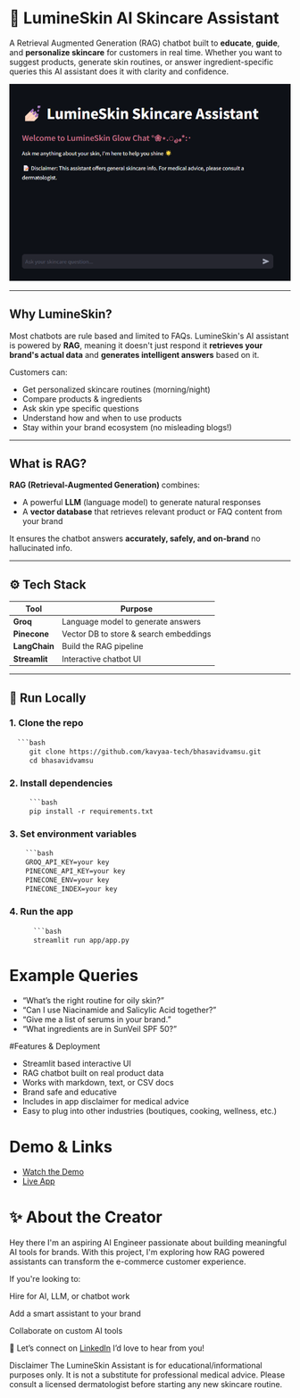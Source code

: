 # 💅 LumineSkin AI Skincare Assistant

A Retrieval Augmented Generation (RAG) chatbot built to **educate**, **guide**, and **personalize skincare** for customers in real time. Whether you want to suggest products, generate skin routines, or answer ingredient-specific queries this AI assistant does it with clarity and confidence.

![LumineSkin Demo](ui.png)

---

## Why LumineSkin?

Most chatbots are rule based and limited to FAQs. LumineSkin's AI assistant is powered by **RAG**, meaning it doesn't just respond it **retrieves your brand's actual data** and **generates intelligent answers** based on it.

Customers can:
- Get personalized skincare routines (morning/night)
- Compare products & ingredients
- Ask skin ype specific questions
- Understand how and when to use products
- Stay within your brand ecosystem (no misleading blogs!)

---

## What is RAG?

**RAG (Retrieval-Augmented Generation)** combines:
- A powerful **LLM** (language model) to generate natural responses
- A **vector database** that retrieves relevant product or FAQ content from your brand

It ensures the chatbot answers **accurately, safely, and on-brand** no hallucinated info.

---

## ⚙️ Tech Stack

| Tool        | Purpose                              |
|-------------|--------------------------------------|
| **Groq** | Language model to generate answers   |
| **Pinecone**   | Vector DB to store & search embeddings |
| **LangChain**  | Build the RAG pipeline              |
| **Streamlit**  | Interactive chatbot UI              |

---

## 🚀 Run Locally

### 1. Clone the repo
      ```bash
         git clone https://github.com/kavyaa-tech/bhasavidvamsu.git
         cd bhasavidvamsu

### 2. Install dependencies
         ```bash
         pip install -r requirements.txt

 ### 3. Set environment variables
        ```bash      
        GROQ_API_KEY=your key
        PINECONE_API_KEY=your key
        PINECONE_ENV=your key
        PINECONE_INDEX=your key

### 4. Run the app
          ```bash
          streamlit run app/app.py


# Example Queries
- “What’s the right routine for oily skin?”
- “Can I use Niacinamide and Salicylic Acid together?”
- “Give me a list of serums in your brand.”
- “What ingredients are in SunVeil SPF 50?”

#Features & Deployment
- Streamlit based interactive UI
- RAG chatbot built on real product data
- Works with markdown, text, or CSV docs
- Brand safe and educative
- Includes in app disclaimer for medical advice
- Easy to plug into other industries (boutiques, cooking, wellness, etc.)

# Demo & Links
- [Watch the Demo]()
- [Live App](https://lumineskin-ai.streamlit.app/)

# ✨ About the Creator
Hey there I'm an aspiring AI Engineer passionate about building meaningful AI tools for brands. With this project, I'm exploring how RAG powered assistants can transform the e-commerce customer experience.

If you're looking to:

Hire for AI, LLM, or chatbot work

Add a smart assistant to your brand

Collaborate on custom AI tools

📩 Let’s connect on [LinkedIn](https://www.linkedin.com/in/kavya-dataprofessional/) I’d love to hear from you!


Disclaimer
The LumineSkin Assistant is for educational/informational purposes only. It is not a substitute for professional medical advice. Please consult a licensed dermatologist before starting any new skincare routine.






